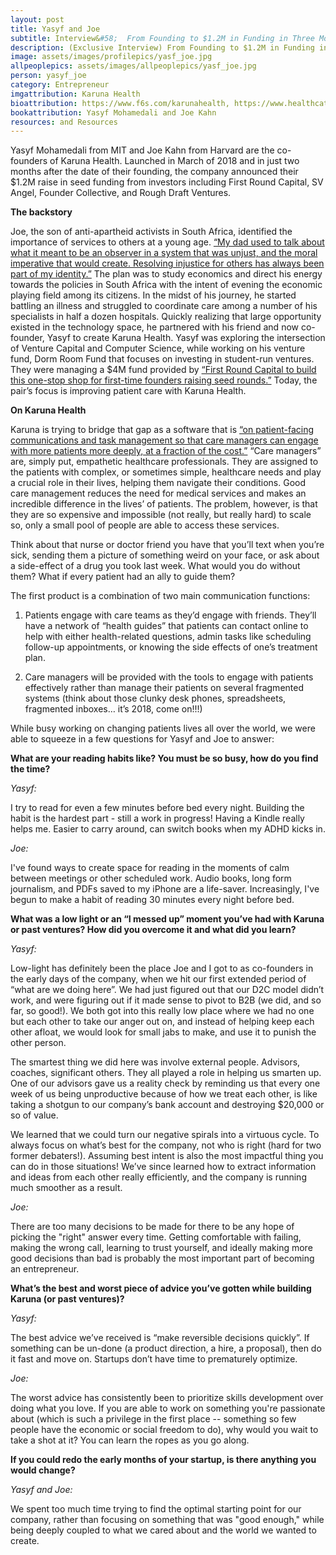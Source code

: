 ```yaml
---
layout: post
title: Yasyf and Joe
subtitle: Interview&#58;  From Founding to $1.2M in Funding in Three Months
description: (Exclusive Interview) From Founding to $1.2M in Funding in Three Months with Co-Founders of Karuna Health
image: assets/images/profilepics/yasf_joe.jpg
allpeoplepics: assets/images/allpeoplepics/yasf_joe.jpg
person: yasyf_joe
category: Entrepreneur
imgattribution: Karuna Health
bioattribution: https://www.f6s.com/karunahealth, https://www.healthcatalyst.com/three-must-haves-of-an-effective-care-management-system ,https://www.americaninno.com/boston/boston-startup/lost-in-the-healthcare-labyrinth-karuna-health-will-find-you-a-guide/, https://www.seas.harvard.edu/audiences/alumni/stories/2018/09/alumni-profile-joe-kahn-ab-18 
bookattribution: Yasyf Mohamedali and Joe Kahn  
resources: and Resources
---
```


Yasyf Mohamedali from MIT and Joe Kahn from Harvard are the co-founders of Karuna Health. Launched in March of 2018 and in just two months after the date of their founding, the company announced their $1.2M raise in seed funding from investors including First Round Capital, SV Angel, Founder Collective, and Rough Draft Ventures. 

 <b>The backstory</b>

 Joe, the son of anti-apartheid activists in South Africa, identified the importance of services to others at a young age. <a href="https://www.seas.harvard.edu/audiences/alumni/stories/2018/09/alumni-profile-joe-kahn-ab-18">“My dad used to talk about what it meant to be an observer in a system that was unjust, and the moral imperative that would create. Resolving injustice for others has always been part of my identity.”</a> The plan was to study economics and direct his energy towards the policies in South Africa with the intent of evening the economic playing field among its citizens. In the midst of his journey, he started battling an illness and struggled to coordinate care among a number of his specialists in half a dozen hospitals. Quickly realizing that large opportunity existed in the technology space, he partnered with his friend and now co-founder, Yasyf to create Karuna Health.
 Yasyf was exploring the intersection of Venture Capital and Computer Science, while working on his venture fund, Dorm Room Fund that focuses on investing in student-run ventures. They were managing a $4M fund provided by <a href="https://www.linkedin.com/in/yasyfmohamedali/">“First Round Capital to build this one-stop shop for first-time founders raising seed rounds.”</a> Today, the pair’s focus is improving patient care with Karuna Health. 

 <b>On Karuna Health</b>

 Karuna is trying to bridge that gap as a software that is <a href="https://www.f6s.com/karunahealth">“on patient-facing communications and task management so that care managers can engage with more patients more deeply, at a fraction of the cost.”</a>
 “Care managers” are, simply put, empathetic healthcare professionals. They are assigned to the patients with complex, or sometimes simple, healthcare needs and play a crucial role in their lives, helping them navigate their conditions. Good care management reduces the need for medical services and makes an incredible difference in the lives’ of patients. The problem, however, is that they are so expensive and impossible (not really, but really hard) to scale so, only a small pool of people are able to access these services. 

 Think about that nurse or doctor friend you have that you’ll text when you’re sick, sending them a picture of something weird on your face, or ask about a side-effect of a drug you took last week. What would you do without them? What if every patient had an ally to guide them?

 The first product is a combination of two main communication functions:

 1. Patients engage with care teams as they’d engage with friends. They’ll have a network of “health guides” that patients can contact online to help with either health-related questions, admin tasks like scheduling follow-up appointments, or knowing the side effects of one’s treatment plan.

 2. Care managers will be provided with the tools to engage with patients effectively rather than manage their patients on several fragmented systems (think about those clunky desk phones, spreadsheets, fragmented inboxes… it’s 2018, come on!!!)

 While busy working on changing patients lives all over the world, we were able to squeeze in a few questions for Yasyf and Joe to answer:

 <b>What are your reading habits like? You must be so busy, how do you find the time?</b>

 <p style="margin: 0;"><i>Yasyf:</i></p> 

 I try to read for even a few minutes before bed every night. Building the habit is the hardest part - still a work in progress! Having a Kindle really helps me. Easier to carry around, can switch books when my ADHD kicks in.

 <p style="margin: 0;"><i>Joe:</i></p> 

 I've found ways to create space for reading in the moments of calm between meetings or other scheduled work. Audio books, long form journalism, and PDFs saved to my iPhone are a life-saver. Increasingly, I've begun to make a habit of reading 30 minutes every night before bed.

 <b>What was a low light or an “I messed up” moment you’ve had with Karuna or past ventures? How did you overcome it and what did you learn?</b>

 <p style="margin: 0;"><i>Yasyf:</i></p> 

 Low-light has definitely been the place Joe and I got to as co-founders in the early days of the company, when we hit our first extended period of “what are we doing here”. We had just figured out that our D2C model didn’t work, and were figuring out if it made sense to pivot to B2B (we did, and so far, so good!). We both got into this really low place where we had no one but each other to take our anger out on, and instead of helping keep each other afloat, we would look for small jabs to make, and use it to punish the other person.

 The smartest thing we did here was involve external people. Advisors, coaches, significant others. They all played a role in helping us smarten up. One of our advisors gave us a reality check by reminding us that every one week of us being unproductive because of how we treat each other, is like taking a shotgun to our company’s bank account and destroying $20,000 or so of value.

 We learned that we could turn our negative spirals into a virtuous cycle. To always focus on what’s best for the company, not who is right (hard for two former debaters!). Assuming best intent is also the most impactful thing you can do in those situations!
 We’ve since learned how to extract information and ideas from each other really efficiently, and the company is running much smoother as a result.

 <p style="margin: 0;"><i>Joe:</i></p>

 There are too many decisions to be made for there to be any hope of picking the "right" answer every time. Getting comfortable with failing, making the wrong call, learning to trust yourself, and ideally making more good decisions than bad is probably the most important part of becoming an entrepreneur.

 <b>What’s the best and worst piece of advice you’ve gotten while building Karuna (or past ventures)?</b>

 <p style="margin: 0;"><i>Yasyf:</i></p>

 The best advice we’ve received is “make reversible decisions quickly”. If something can be un-done (a product direction, a hire, a proposal), then do it fast and move on. Startups don’t have time to prematurely optimize.

 <p style="margin: 0;"><i>Joe:</i></p>

 The worst advice has consistently been to prioritize skills development over doing what you love. If you are able to work on something you're passionate about (which is such a privilege in the first place -- something so few people have the economic or social freedom to do), why would you wait to take a shot at it? You can learn the ropes as you go along.

 <b>If you could redo the early months of your startup, is there anything you would change?</b>

 <p style="margin: 0;"><i>Yasyf and Joe:</i></p> 
 
 We spent too much time trying to find the optimal starting point for our company, rather than focusing on something that was "good enough," while being deeply coupled to what we cared about and the world we wanted to create.




